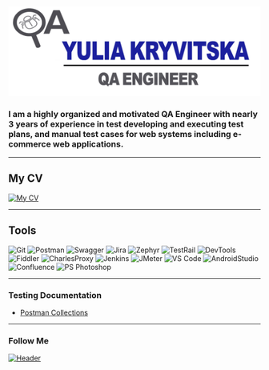 ![Header](https://github.com/JuliyaKryv/JuliyaKryv/blob/main/Attachment/KJ%20log%2013.png)

### I am a highly organized and motivated QA Engineer with nearly 3 years of experience in test developing and executing test plans, and manual test cases for web systems including e-commerce web applications.

---

## My CV

[![My CV](https://img.shields.io/badge/my_curriculum_vitae-4786cd?style=for-the-badge&logo=microsoftword&logoColor=88c8f7/)](https://drive.google.com/file/d/1hTu_zhvAyiLK7SuWQYSkYxFEmiBJZkrG/view?usp=sharing "CLICK HERE")

---

## Tools

![Git](https://img.shields.io/badge/Github-30363c?style=for-the-badge&logo=github&logoColor=8cc4d7)
![Postman](https://img.shields.io/badge/Postman-30363c?style=for-the-badge&logo=postman&logoColor=f76935)
![Swagger](https://img.shields.io/badge/Swagger-30363c?style=for-the-badge&logo=swagger&logoColor=7ede2b)
![Jira](https://img.shields.io/badge/Jira-30363c?style=for-the-badge&logo=jira&logoColor=1c71e4)
![Zephyr](https://img.shields.io/badge/Zephyr-30363c?style=for-the-badge&logo=zephyr&logoColor=136be1)
![TestRail](https://img.shields.io/badge/TestRail-30363c?style=for-the-badge&logo=testrail&logoColor=71b556)
![DevTools](https://img.shields.io/badge/DevTools-30363c?style=for-the-badge&logo=googlechrome&logoColor=26c91e)
![Fiddler](https://img.shields.io/badge/Fiddler-30363c?style=for-the-badge&logo=fiddler&logoColor=8cc4d7)
![CharlesProxy](https://img.shields.io/badge/Charles_Proxy-30363c?style=for-the-badge&logo=charles_proxy&logoColor=8cc4d7)
![Jenkins](https://img.shields.io/badge/Jenkins-30363c?style=for-the-badge&logo=jenkins&logoColor=f7f7f7)
![JMeter](https://img.shields.io/badge/JMeter-30363c?style=for-the-badge&logo=apache&logoColor=b51f44)
![VS Code](https://img.shields.io/badge/VS_Code-30363c?style=for-the-badge&logo=visualstudio&logoColor=42a2e9)
![AndroidStudio](https://img.shields.io/badge/AndroidStudio-30363c?style=for-the-badge&logo=androidstudio&logoColor=3ad07d)
![Confluence](https://img.shields.io/badge/Confluence-30363c?style=for-the-badge&logo=confluence&logoColor=237fee)
![PS Photoshop](https://img.shields.io/badge/PS_Photoshop-30363c?style=for-the-badge&logo=adobephotoshop&logoColor=1c71e4)

---

### Testing Documentation

- [Postman Collections](https://github.com/JuliyaKryv/Postman)

---

### Follow Me

[![Header](https://img.shields.io/badge/Linkedin-30363c?style=for-the-badge&logo=linkedin&logoColor=0073b1)](https://www.linkedin.com/in/yulia-kryvitska-2ba970236/ "CLICK HERE")
